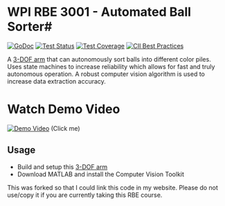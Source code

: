 # WPI RBE 3001 - Automated Ball Sorter#

[![GoDoc](https://img.shields.io/static/v1?label=godoc&message=reference&color=blue)](https://pkg.go.dev/github.com/google/go-github/v32/github)
[![Test Status](https://github.com/google/go-github/workflows/tests/badge.svg)](https://github.com/google/go-github/actions?query=workflow%3Atests)
[![Test Coverage](https://codecov.io/gh/google/go-github/branch/master/graph/badge.svg)](https://codecov.io/gh/google/go-github)
[![CII Best Practices](https://bestpractices.coreinfrastructure.org/projects/796/badge)](https://bestpractices.coreinfrastructure.org/projects/796)

A [3-DOF arm](https://github.com/Hephaestus-Arm/HephaestusArm2) that can autonomously sort balls into different color piles.
Uses state machines to increase reliability which allows for fast and truly autonomous operation.
A robust computer vision algorithm is used to increase data extraction accuracy.

# Watch Demo Video
[![Demo Video](https://i.ibb.co/FgPscT3/RBE3001-Final-Poster.jpg)](https://youtu.be/mX2VU0o5paU)
(Click me)

## Usage ##

- Build and setup this [3-DOF arm](https://github.com/Hephaestus-Arm/HephaestusArm2)
- Download MATLAB and install the Computer Vision Toolkit

This was forked so that I could link this code in my website. Please do not use/copy it if you are currently taking this RBE course.
